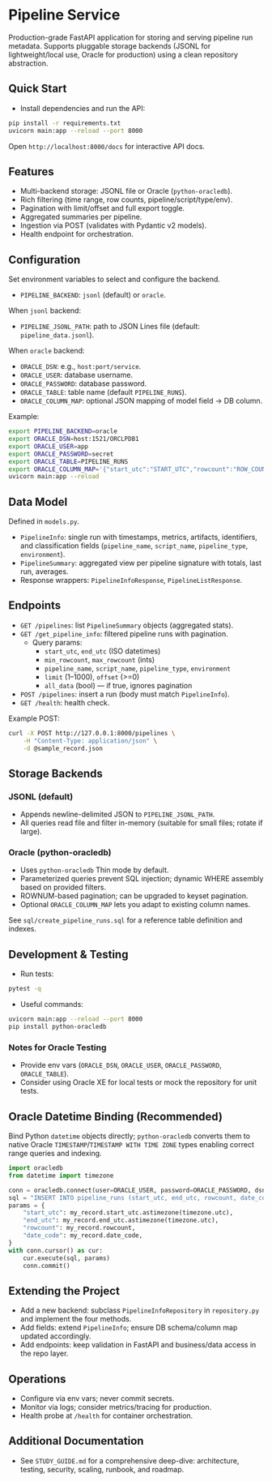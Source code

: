# Pipeline Service

Production-grade FastAPI application for storing and serving pipeline run metadata. Supports pluggable storage backends (JSONL for lightweight/local use, Oracle for production) using a clean repository abstraction.

## Quick Start
- Install dependencies and run the API:

```bash
pip install -r requirements.txt
uvicorn main:app --reload --port 8000
```

Open `http://localhost:8000/docs` for interactive API docs.

## Features
- Multi-backend storage: JSONL file or Oracle (`python-oracledb`).
- Rich filtering (time range, row counts, pipeline/script/type/env).
- Pagination with limit/offset and full export toggle.
- Aggregated summaries per pipeline.
- Ingestion via POST (validates with Pydantic v2 models).
- Health endpoint for orchestration.

## Configuration
Set environment variables to select and configure the backend.

- `PIPELINE_BACKEND`: `jsonl` (default) or `oracle`.

When `jsonl` backend:
- `PIPELINE_JSONL_PATH`: path to JSON Lines file (default: `pipeline_data.jsonl`).

When `oracle` backend:
- `ORACLE_DSN`: e.g., `host:port/service`.
- `ORACLE_USER`: database username.
- `ORACLE_PASSWORD`: database password.
- `ORACLE_TABLE`: table name (default `PIPELINE_RUNS`).
- `ORACLE_COLUMN_MAP`: optional JSON mapping of model field -> DB column.

Example:
```bash
export PIPELINE_BACKEND=oracle
export ORACLE_DSN=host:1521/ORCLPDB1
export ORACLE_USER=app
export ORACLE_PASSWORD=secret
export ORACLE_TABLE=PIPELINE_RUNS
export ORACLE_COLUMN_MAP='{"start_utc":"START_UTC","rowcount":"ROW_COUNT"}'
uvicorn main:app --reload
```

## Data Model
Defined in `models.py`.

- `PipelineInfo`: single run with timestamps, metrics, artifacts, identifiers, and classification fields (`pipeline_name`, `script_name`, `pipeline_type`, `environment`).
- `PipelineSummary`: aggregated view per pipeline signature with totals, last run, averages.
- Response wrappers: `PipelineInfoResponse`, `PipelineListResponse`.

## Endpoints
- `GET /pipelines`: list `PipelineSummary` objects (aggregated stats).
- `GET /get_pipeline_info`: filtered pipeline runs with pagination.
	- Query params:
		- `start_utc`, `end_utc` (ISO datetimes)
		- `min_rowcount`, `max_rowcount` (ints)
		- `pipeline_name`, `script_name`, `pipeline_type`, `environment`
		- `limit` (1–1000), `offset` (>=0)
		- `all_data` (bool) — if true, ignores pagination
- `POST /pipelines`: insert a run (body must match `PipelineInfo`).
- `GET /health`: health check.

Example POST:
```bash
curl -X POST http://127.0.0.1:8000/pipelines \
	-H "Content-Type: application/json" \
	-d @sample_record.json
```

## Storage Backends
### JSONL (default)
- Appends newline-delimited JSON to `PIPELINE_JSONL_PATH`.
- All queries read file and filter in-memory (suitable for small files; rotate if large).

### Oracle (python-oracledb)
- Uses `python-oracledb` Thin mode by default.
- Parameterized queries prevent SQL injection; dynamic WHERE assembly based on provided filters.
- ROWNUM-based pagination; can be upgraded to keyset pagination.
- Optional `ORACLE_COLUMN_MAP` lets you adapt to existing column names.

See `sql/create_pipeline_runs.sql` for a reference table definition and indexes.

## Development & Testing
- Run tests:
```bash
pytest -q
```

- Useful commands:
```bash
uvicorn main:app --reload --port 8000
pip install python-oracledb
```

### Notes for Oracle Testing
- Provide env vars (`ORACLE_DSN`, `ORACLE_USER`, `ORACLE_PASSWORD`, `ORACLE_TABLE`).
- Consider using Oracle XE for local tests or mock the repository for unit tests.

## Oracle Datetime Binding (Recommended)
Bind Python `datetime` objects directly; `python-oracledb` converts them to native Oracle `TIMESTAMP`/`TIMESTAMP WITH TIME ZONE` types enabling correct range queries and indexing.

```python
import oracledb
from datetime import timezone

conn = oracledb.connect(user=ORACLE_USER, password=ORACLE_PASSWORD, dsn=ORACLE_DSN)
sql = "INSERT INTO pipeline_runs (start_utc, end_utc, rowcount, date_code) VALUES (:start_utc, :end_utc, :rowcount, :date_code)"
params = {
	"start_utc": my_record.start_utc.astimezone(timezone.utc),
	"end_utc": my_record.end_utc.astimezone(timezone.utc),
	"rowcount": my_record.rowcount,
	"date_code": my_record.date_code,
}
with conn.cursor() as cur:
	cur.execute(sql, params)
	conn.commit()
```

## Extending the Project
- Add a new backend: subclass `PipelineInfoRepository` in `repository.py` and implement the four methods.
- Add fields: extend `PipelineInfo`; ensure DB schema/column map updated accordingly.
- Add endpoints: keep validation in FastAPI and business/data access in the repo layer.

## Operations
- Configure via env vars; never commit secrets.
- Monitor via logs; consider metrics/tracing for production.
- Health probe at `/health` for container orchestration.

## Additional Documentation
- See `STUDY_GUIDE.md` for a comprehensive deep-dive: architecture, testing, security, scaling, runbook, and roadmap.